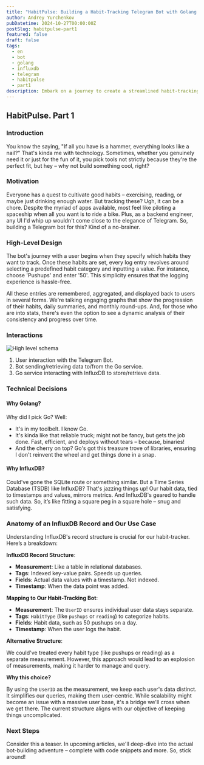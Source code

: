 ```yaml
---
title: "HabitPulse: Building a Habit-Tracking Telegram Bot with Golang and InfluxDB. Part 1"
author: Andrey Yurchenkov
pubDatetime: 2024-10-27T00:00:00Z
postSlug: habitpulse-part1
featured: false
draft: false
tags:
  - en
  - bot
  - golang
  - influxdb
  - telegram
  - habitpulse
  - part1
description: Embark on a journey to create a streamlined habit-tracking Telegram bot with Golang and InfluxDB. This article breaks down the design choices, from the simplicity of Telegram's interface to the power of time-series data, setting the stage for a hands-on coding adventure in subsequent pieces.
---
```


## HabitPulse. Part 1

### Introduction

You know the saying, "If all you have is a hammer, everything looks like a nail?" That's kinda me with technology. Sometimes, whether you genuinely need it or just for the fun of it, you pick tools not strictly because they're the perfect fit, but hey – why not build something cool, right?

### Motivation

Everyone has a quest to cultivate good habits – exercising, reading, or maybe just drinking enough water. But tracking these? Ugh, it can be a chore. Despite the myriad of apps available, most feel like piloting a spaceship when all you want is to ride a bike. Plus, as a backend engineer, any UI I'd whip up wouldn't come close to the elegance of Telegram. So, building a Telegram bot for this? Kind of a no-brainer.

### High-Level Design

The bot's journey with a user begins when they specify which habits they want to track. Once these habits are set, every log entry revolves around selecting a predefined habit category and inputting a value. For instance, choose 'Pushups' and enter '50'. This simplicity ensures that the logging experience is hassle-free.

All these entries are remembered, aggregated, and displayed back to users in several forms. We're talking engaging graphs that show the progression of their habits, daily summaries, and monthly round-ups. And, for those who are into stats, there's even the option to see a dynamic analysis of their consistency and progress over time.

### Interactions

![High level schema](@assets/habitpulse/high-level-design.png)

1. User interaction with the Telegram Bot.
2. Bot sending/retrieving data to/from the Go service.
3. Go service interacting with InfluxDB to store/retrieve data.

### Technical Decisions

#### Why Golang?

Why did I pick Go? Well:

- It's in my toolbelt. I know Go.
- It's kinda like that reliable truck; might not be fancy, but gets the job done. Fast, efficient, and deploys without tears – because, binaries!
- And the cherry on top? Go's got this treasure trove of libraries, ensuring I don't reinvent the wheel and get things done in a snap.

#### Why InfluxDB?

Could've gone the SQLite route or something similar. But a Time Series Database (TSDB) like InfluxDB? That's jazzing things up! Our habit data, tied to timestamps and values, mirrors metrics. And InfluxDB's geared to handle such data. So, it’s like fitting a square peg in a square hole – snug and satisfying.

### Anatomy of an InfluxDB Record and Our Use Case

Understanding InfluxDB's record structure is crucial for our habit-tracker. Here’s a breakdown:

**InfluxDB Record Structure**:

- **Measurement**: Like a table in relational databases.
- **Tags**: Indexed key-value pairs. Speeds up queries.
- **Fields**: Actual data values with a timestamp. Not indexed.
- **Timestamp**: When the data point was added.

**Mapping to Our Habit-Tracking Bot**:

- **Measurement**: The `UserID` ensures individual user data stays separate.
- **Tags**: `HabitType` (like `pushups` or `reading`) to categorize habits.
- **Fields**: Habit data, such as 50 pushups on a day.
- **Timestamp**: When the user logs the habit.

**Alternative Structure**:

We could've treated every habit type (like pushups or reading) as a separate measurement. However, this approach would lead to an explosion of measurements, making it harder to manage and query.

**Why this choice?**

By using the `UserID` as the measurement, we keep each user's data distinct. It simplifies our queries, making them user-centric. While scalability might become an issue with a massive user base, it's a bridge we'll cross when we get there. The current structure aligns with our objective of keeping things uncomplicated.

### Next Steps

Consider this a teaser. In upcoming articles, we'll deep-dive into the actual bot-building adventure – complete with code snippets and more. So, stick around!
